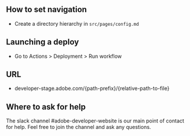 ## How to set navigation
- Create a directory hierarchy in `src/pages/config.md`

## Launching a deploy
- Go to Actions > Deployment > Run workflow

## URL
- developer-stage.adobe.com/{path-prefix}/{relative-path-to-file}

## Where to ask for help

The slack channel #adobe-developer-website is our main point of contact for help. Feel free to join the channel and ask any questions.

